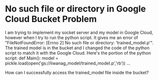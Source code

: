 
# No such file or directory in Google Cloud Bucket Problem

I am trying to implement my socket server and my model in Google Cloud, however when I try to run the python script. It gives me an error of "FileNotFoundError: [Errno 2] No such file or directory: 'trained_model.p'".
The trained model is in the bucket and I changed the code of the python script to match it with the Google Cloud.
Here's the portion of the python script:
def Main():
    model = pickle.load(open('gs://liwanag_model/trained_model.p','rb'))
    ...

How can I successfully access the trained_model file inside the bucket?

        